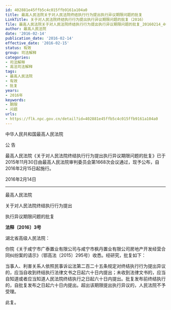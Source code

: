 ```yaml
---
id: 402881e45ffb5c4c015ffb9161a104a0
title: 最高人民法院关于对人民法院终结执行行为提出执行异议期限问题的批复
LinkTitle: 关于对人民法院终结执行行为提出执行异议期限问题的批复（2016）
file: 最高人民法院关于对人民法院终结执行行为提出执行异议期限问题的批复_20160214_402881e45ffb5c4c015ffb9161a104a0.docx
author: 最高人民法院
date: '2016-02-14'
publication_date: '2016-02-14'
effective_date: '2016-02-15'
status: 有效
group: 司法解释
categories:
- 司法解释
- 高法司法解释
tags:
- 最高人民法院
- 有效
- 批复
years:
- 2016年
keywords:
- 期限
- 问题
urls:
- https://flk.npc.gov.cn/detail?id=402881e45ffb5c4c015ffb9161a104a0
---
```


中华人民共和国最高人民法院

公 告

最高人民法院《关于对人民法院终结执行行为提出执行异议期限问题的批复》已于2015年11月30日由最高人民法院审判委员会第1668次会议通过，现予公布，自2016年2月15日起施行。

2016年2月14日

---

最高人民法院

关于对人民法院终结执行行为提出

执行异议期限问题的批复

**法释〔2016〕3号**

湖北省高级人民法院：

你院《关于咸宁市广泰置业有限公司与咸宁市枫丹置业有限公司房地产开发经营合同纠纷案的请示》（鄂高法〔2015〕295号）收悉。经研究，批复如下：

当事人、利害关系人依照民事诉讼法第二百二十五条规定对终结执行行为提出异议的，应当自收到终结执行法律文书之日起六十日内提出；未收到法律文书的，应当自知道或者应当知道人民法院终结执行之日起六十日内提出。批复发布前终结执行的，自批复发布之日起六十日内提出。超出该期限提出执行异议的，人民法院不予受理。

此复。
